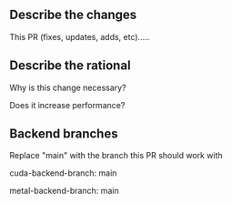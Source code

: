 ## Describe the changes

This PR (fixes, updates, adds, etc).....

## Describe the rational

Why is this change necessary?

Does it increase performance?

## Backend branches

Replace "main" with the branch this PR should work with

cuda-backend-branch: main

metal-backend-branch: main
